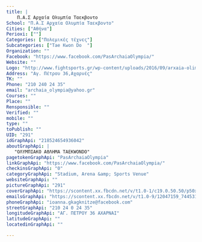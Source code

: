 ```yaml
---
title: |
    Π.Α.Σ Αρχαία Ολυμπία Ταεκβοντο
School: "Π.Α.Σ Αρχαία Ολυμπία Ταεκβοντο"
Cities: ["Αθήνα"]
Perioxi: [""]
Categories: ["Πολεμικές τέχνες"]
Subcategories: ["Tae Kwon Do  "]
Organization: ""
Facebook: "https://www.facebook.com/PasArchaiaOlympia/"
Website: ""
Logo: "http://www.fightsports.gr/wp-content/uploads/2016/09/arxaia-olimpia-logo.jpg"
Address: "Aγ. Πέτρου 36,Αχαρνές"
TK: ""
Phone: "210 240 24 35"
email: "archaia_olympia@yahoo.gr"
Courses: ""
Place: ""
Rensponsible: ""
Verified: ""
mobile: ""
type: ""
toPublish: ""
UID: "291"
idGraphApi: "218524654936042"
aboutGraphApi: | 
   "ΟΛΥΜΠΙΑΚΟ ΑΘΛΗΜΑ TAEKWONDO"
pagetokenGraphApi: "PasArchaiaOlympia"
linkGraphApi: "https://www.facebook.com/PasArchaiaOlympia/"
checkinsGraphApi: "0"
categoryGraphApi: "Stadium, Arena &amp; Sports Venue"
websiteGraphApi: ""
pictureGraphApi: "291"
coverGraphApi: "https://scontent.xx.fbcdn.net/v/t1.0-1/c19.0.50.50/p50x50/11169219_692254927563010_2664354400101261725_n.jpg?oh=bb3062584f448d8e82c93e96a1729c8a&amp;oe=5B3ECB81"
emailsGraphApi: "https://scontent.xx.fbcdn.net/v/t1.0-9/12047159_744531195668716_2161216056698595535_n.jpg?oh=936d20c73d4ca932657d6b0842fb0e66&amp;oe=5B37003E"
phoneGraphApi: "ioanna.gkagknitze@facebook.com"
streetGraphApi: "210 24 0 24 35"
longitudeGraphApi: "ΑΓ. ΠΕΤΡΟΥ 36 ΑΧΑΡΝΑΙ"
latitudeGraphApi: ""
locatedinGraphApi: ""

---
```




